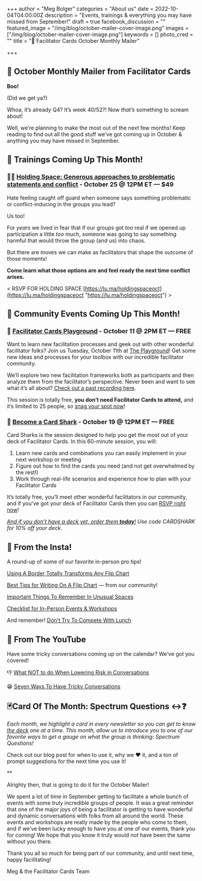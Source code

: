 +++
author = "Meg Bolger"
categories = "About us"
date = 2022-10-04T04:00:00Z
description = "Events, trainings & everything you may have missed from September!"
draft = true
facebook_discussion = ""
featured_image = "/img/blog/october-mailer-cover-image.png"
images = ["/img/blog/october-mailer-cover-image.png"]
keywords = []
photo_cred = ""
title = "👻 Facilitator Cards October Monthly Mailer"

+++
## 👻 **October Monthly Mailer from Facilitator Cards**

**Boo!**

(Did we get ya?)

Whoa, it’s already Q4? It’s week 40/52?! Now _that’s_ something to scream about!

Well, we’re planning to make the most out of the next few months! Keep reading to find out all the good stuff we’ve got coming up in October & anything you may have missed in September.

## **📆 Trainings Coming Up This Month!**

### 🧑‍🏫 [**Holding Space: Generous approaches to problematic statements and conflict**](https://lu.ma/holdingspaceoct) **- October 25 @ 12PM ET — $49**

Hate feeling caught off guard when someone says something problematic or conflict-inducing in the groups you lead?

Us too!

For _years_ we lived in fear that if our groups got _too_ real if we opened up participation a little _too_ much, someone was going to say something harmful that would throw the group (and us) into chaos.

But there are moves we can make as facilitators that shape the outcome of those moments!

**Come learn what those options are and feel ready the next time conflict arises.**

< RSVP FOR HOLDING SPACE [https://lu.ma/holdingspaceoct](https://lu.ma/holdingspaceoct "https://lu.ma/holdingspaceoct") >

## **📆 Community Events Coming Up This Month!**

### **🤸** [**Facilitator Cards Playground**](https://lu.ma/playground) **- October 11 @ 2PM ET — FREE**

Want to learn new facilitation processes and geek out with other wonderful facilitator folks? Join us Tuesday, October 11th at [The Playground](https://lu.ma/playground)! Get some new ideas and processes for your toolbox with our incredible facilitator community.

We’ll explore two new facilitation frameworks both as participants and then analyze them from the facilitator’s perspective. Never been and want to see what it’s all about? [Check out a past recording here](https://youtu.be/XZwoXwZ9-1g).

This session is totally free, **you don’t need Facilitator Cards to attend,** and it’s limited to 25 people, so [snag your spot now](https://lu.ma/playground)!

### **🦈** [**Become a Card Shark**](https://lu.ma/cardsharks) **- October 19 @ 12PM ET — FREE**

Card Sharks is the session designed to help you get the most out of your deck of Facilitator Cards. In this 60-minute session, you will:

1. Learn new cards and combinations you can easily implement in your next workshop or meeting
2. Figure out how to find the cards you need (and not get overwhelmed by the rest!)
3. Work through real-life scenarios and experience how to plan with your Facilitator Cards

It’s totally free, you’ll meet other wonderful facilitators in our community, and if you’ve got your deck of Facilitator Cards then you can [RSVP right now](https://lu.ma/cardsharks)!

[_And if you don’t have a deck yet, order them_ **_today_**_!_](https://shop.facilitator.cards/products/facilitator-cards) _Use code CARDSHARK for 10% off your deck._

## 📸 **From the Insta!**

A round-up of some of our favorite in-person pro tips!

[Using A Border Totally Transforms Any Flip Chart](https://www.instagram.com/p/CeB1i6yrQCW/)

[Best Tips for Writing On A Flip Chart](https://www.instagram.com/p/Cc0bHFrLDU0/) — from our community!

[Important Things To Remember In Unusual Spaces](https://www.instagram.com/p/CdYSuyILNpt/)

[Checklist for In-Person Events & Workshops](https://www.instagram.com/p/CcQtGI7Ly0k/)

And remember! [Don’t Try To Compete With Lunch](https://www.instagram.com/p/CdGk1wwLCzr/)

## 🔴 From The YouTube

Have some tricky conversations coming up on the calendar? We’ve got you covered!

👎 [What NOT to do When Lowering Risk in Conversations](https://youtu.be/Emw3gu6sKlc)

😁 [Seven Ways To Have Tricky Conversations](https://youtu.be/Sg_KUIVSZ2s)

## 🃏Card Of The Month: Spectrum Questions ↔️❓

_Each month, we highlight a card in every newsletter so you can get to know_ [_the deck_](http://shop.facilitator.cards) _one at a time. This month, allow us to introduce you to one of our favorite ways to get a gauge on what the group is thinking: Spectrum Questions!_

Check out our blog post for when to use it, why we ❤️ it, and a ton of prompt suggestions for the next time you use it!

\**

Alrighty then, that is going to do it for the October Mailer!

We spent a lot of time in September getting to facilitate a whole bunch of events with some truly incredible groups of people. It was a great reminder that one of the major joys of being a facilitator is getting to have wonderful and dynamic conversations with folks from all around the world. These events and workshops are really made by the people who come to them, and if we’ve been lucky enough to have you at one of our events, thank you for coming! We hope that you know it truly would not have been the same without you there.

Thank you all so much for being part of our community, and until next time, happy facilitating!

Meg & the Facilitator Cards Team